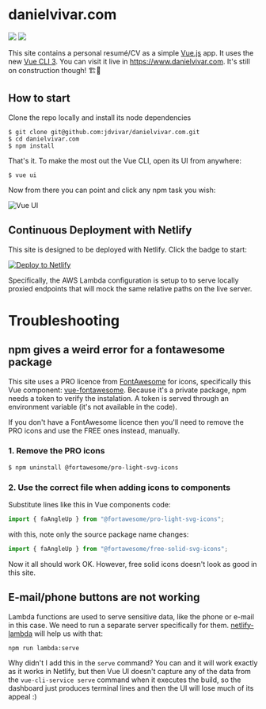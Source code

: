 # danielvivar.com

<a class="badge-align" href="https://www.codacy.com?utm_source=git@bitbucket.org&amp;utm_medium=referral&amp;utm_content=jdvivar/danielvivar.com&amp;utm_campaign=Badge_Grade"><img src="https://api.codacy.com/project/badge/Grade/82359b0132e64877b0285c561a6b07aa"/></a>
<a href="https://www.netlify.com">
  <img src="https://www.netlify.com/img/global/badges/netlify-color-accent.svg"/>
</a>

This site contains a personal resumé/CV as a simple [Vue.js](https://github.com/vuejs/vue) app. It uses the new [Vue CLI 3](https://github.com/vuejs/vue-cli). You can visit it live in https://www.danielvivar.com. It's still on construction though! 🏗👷

## How to start

Clone the repo locally and install its node dependencies
```
$ git clone git@github.com:jdvivar/danielvivar.com.git
$ cd danielvivar.com
$ npm install
```

That's it. To make the most out the Vue CLI, open its UI from anywhere:
```
$ vue ui
```
Now from there you can point and click any npm task you wish:

![Vue UI](https://i.imgur.com/16QWIBe.png)

## Continuous Deployment with Netlify

This site is designed to be deployed with Netlify. Click the badge to start:

[![Deploy to Netlify](https://www.netlify.com/img/deploy/button.svg)](https://app.netlify.com/start/deploy?repository=https://github.com/jdvivar/danielvivar.com)

Specifically, the AWS Lambda configuration is setup to to serve locally proxied endpoints that will mock the same relative paths on the live server.

# Troubleshooting

## npm gives a weird error for a fontawesome package

This site uses a PRO licence from [FontAwesome](https://fontawesome.com/) for icons, specifically this Vue component: [vue-fontawesome](https://github.com/FortAwesome/vue-fontawesome). Because it's a private package, npm needs a token to verify the instalation. A token is served through an environment variable (it's not available in the code).

If you don't have a FontAwesome licence then you'll need to remove the PRO icons and use the FREE ones instead, manually.
### 1. Remove the PRO icons
```
$ npm uninstall @fortawesome/pro-light-svg-icons
```
### 2. Use the correct file when adding icons to components
Substitute lines like this in Vue components code:
```js
import { faAngleUp } from "@fortawesome/pro-light-svg-icons";
```
with this, note only the source package name changes:
```js
import { faAngleUp } from "@fortawesome/free-solid-svg-icons";
```

Now it all should work OK. However, free solid icons doesn't look as good in this site.

## E-mail/phone buttons are not working

Lambda functions are used to serve sensitive data, like the phone or e-mail in this case. We need to run a separate server specifically for them. [netlify-lambda](https://github.com/netlify/netlify-lambda) will help us with that:
```
npm run lambda:serve
```
Why didn't I add this in the `serve` command?
You can and it will work exactly as it works in Netlify, but then Vue UI doesn't capture any of the data from the `vue-cli-service serve` command when it executes the build, so the dashboard just produces terminal lines and then the UI will lose much of its appeal :)
